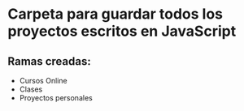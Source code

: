 # Carpeta para guardar todos los proyectos escritos en JavaScript
## Ramas creadas: 
- Cursos Online
- Clases
- Proyectos personales